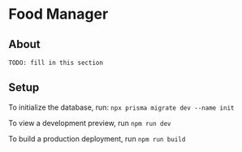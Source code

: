 # Food Manager

## About

`TODO: fill in this section`

## Setup

To initialize the database, run:
`npx prisma migrate dev --name init`

To view a development preview, run `npm run dev`

To build a production deployment, run `npm run build`

